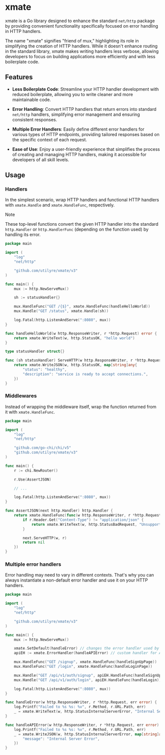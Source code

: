 # xmate

xmate is a Go library designed to enhance the standard `net/http` package by 
providing convenient functionality specifically focused on error handling in 
HTTP handlers.

The name "xmate" signifies "friend of mux," highlighting its role in 
simplifying the creation of HTTP handlers. While it doesn't enhance routing in 
the standard library, xmate makes writing handlers less verbose, allowing 
developers to focus on building applications more efficiently and with less 
boilerplate code.

## Features

- **Less Boilerplate Code**: Streamline your HTTP handler development with
	reduced boilerplate, allowing you to write cleaner and more maintainable code.

- **Error Handling**: Convert HTTP handlers that return errors into standard
	`net/http` handlers, simplifying error management and ensuring consistent
	responses.

- **Multiple Error Handlers**: Easily define different error handlers for
	various types of HTTP endpoints, providing tailored responses based on the
	specific context of each request.

- **Ease of Use**: Enjoy a user-friendly experience that simplifies the process
	of creating and managing HTTP handlers, making it accessible for developers
	of all skill levels.

## Usage

### Handlers

In the simplest scenario, wrap HTTP handlers and functional HTTP handlers with
`xmate.Handle` and `xmate.HandleFunc`, respectively.

> [!NOTE]
> These top-level functions convert the given HTTP handler into the standard
> `http.Handler` or `http.HandlerFunc` (depending on the function used) by
> handling its error.

```go
package main

import (
	"log"
	"net/http"

	"github.com/utilyre/xmate/v3"
)

func main() {
	mux := http.NewServeMux()

	sh := statusHandler{}

	mux.HandleFunc("GET /{$}", xmate.HandleFunc(handleHelloWorld))
	mux.Handle("GET /status", xmate.Handle(sh))

	log.Fatal(http.ListenAndServe(":8080", mux))
}

func handleHelloWorld(w http.ResponseWriter, r *http.Request) error {
	return xmate.WriteText(w, http.StatusOK, "hello world")
}

type statusHandler struct{}

func (sh statusHandler) ServeHTTP(w http.ResponseWriter, r *http.Request) error {
	return xmate.WriteJSON(w, http.StatusOK, map[string]any{
		"status": "healthy",
		"description": "service is ready to accept connections.",
	})
}
```

### Middlewares

Instead of wrapping the middleware itself, wrap the function returned from it
with `xmate.HandleFunc`.

```go
package main

import (
	"log"
	"net/http"

	"github.com/go-chi/chi/v5"
	"github.com/utilyre/xmate/v3"
)

func main() {
	r := chi.NewRouter()

	r.Use(AssertJSON)

	// ...

	log.Fatal(http.ListenAndServe(":8080", mux))
}

func AssertJSON(next http.Handler) http.Handler {
	return xmate.HandleFunc(func(w http.ResponseWriter, r *http.Request) error {
		if r.Header.Get("Content-Type") != "application/json" {
			return xmate.WriteText(w, http.StatusBadRequest, "Unsupported content type")
		}

		next.ServeHTTP(w, r)
		return nil
	})
}
```

### Multiple error handlers

Error handling may need to vary in different contexts. That's why you can
always instantiate a non-default error handler and use it on your HTTP handlers.

```go
package main

import (
	"log"
	"net/http"

	"github.com/utilyre/xmate/v3"
)

func main() {
	mux := http.NewServeMux()

	xmate.SetDefault(handleError) // changes the error handler used by top-level functions
	apiEH := xmate.ErrorHandler(handleAPIError) // custom handler for API routes

	mux.HandleFunc("GET /signup", xmate.HandleFunc(handleSignUpPage))
	mux.HandleFunc("GET /login", xmate.HandleFunc(handleLoginPage))

	mux.Handle("GET /api/v1/auth/signup", apiEH.HandleFunc(handleSignUp))
	mux.Handle("GET /api/v1/auth/login", apiEH.HandleFunc(handleLogin))

	log.Fatal(http.ListenAndServe(":8080", mux))
}

func handleError(w http.ResponseWriter, r *http.Request, err error) {
	log.Printf("Failed to %s %s: %v", r.Method, r.URL.Path, err)
	_ = xmate.WriteText(w, http.StatusInternalServerError, "Internal Server Error")
}

func handleAPIError(w http.ResponseWriter, r *http.Request, err error) {
	log.Printf("Failed to %s %s: %v", r.Method, r.URL.Path, err)
	_ = xmate.WriteJSON(w, http.StatusInternalServerError, map[string]any{
		"message": "Internal Server Error",
	})
}
```
